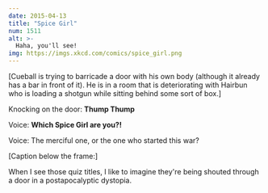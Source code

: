 ```yaml
---
date: 2015-04-13
title: "Spice Girl"
num: 1511
alt: >-
  Haha, you'll see!
img: https://imgs.xkcd.com/comics/spice_girl.png
---
```

[Cueball is trying to barricade a door with his own body (although it already has a bar in front of it). He is in a room that is deteriorating with Hairbun who is loading a shotgun while sitting behind some sort of box.]

Knocking on the door: **Thump Thump**

Voice: **Which Spice Girl are you?!**

Voice: The merciful one, or the one who started this war?

[Caption below the frame:]

When I see those quiz titles, I like to imagine they're being shouted through a door in a postapocalyptic dystopia.